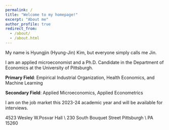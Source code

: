 ```yaml
---
permalink: /
title: "Welcome to my homepage!"
excerpt: "About me"
author_profile: true
redirect_from: 
  - /about/
  - /about.html
---
```



My name is Hyungjin (Hyung-Jin) Kim, but everyone simply calls me Jin. 

I am an applied microeconomist and a Ph.D. Candidate in the Department of Economics at the University of Pittsburgh.  

 <strong>Primary Field</strong>: Empirical Industrial Organization, Health Economics, and Machine Learning

 <strong>Secondary Field</strong>: Applied Microeconomics, Applied Econometrics


I am on the job market this 2023-24 academic year and will be available for interviews.



4523 Wesley W.Posvar Hall \\
230 South Bouquet Street Pittsburgh \\
PA 15260
